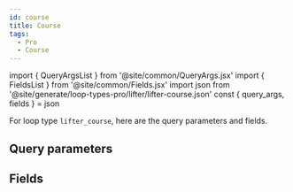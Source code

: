 ```yaml
---
id: course
title: Course
tags:
  - Pro
  - Course
---
```

import { QueryArgsList } from '@site/common/QueryArgs.jsx'
import { FieldsList } from '@site/common/Fields.jsx'
import json from '@site/generate/loop-types-pro/lifter/lifter-course.json'
const { query_args, fields } = json

For loop type `lifter_course`, here are the query parameters and fields.

## Query parameters

<QueryArgsList args={query_args} />

## Fields

<FieldsList fields={fields} />
